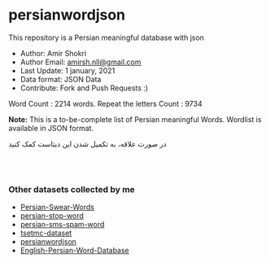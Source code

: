 # persianwordjson
This repository is a Persian meaningful database with json


* Author: Amir Shokri
* Author Email: amirsh.nll@gmail.com
* Last Update: 1 january, 2021
* Data format: JSON Data
* Contribute: Fork and Push Requests :)

Word Count : 2214 words.
Repeat the letters Count : 9734

**Note:** This is a to-be-complete list of Persian meaningful Words.
Wordlist is available in JSON format.

در صورت علاقه، به تکمیل شدن این دیتاست کمک کنید

<br />
<br />

### Other datasets collected by me
* [Persian-Swear-Words](https://github.com/amirshnll/Persian-Swear-Words/)
* [persian-stop-word](https://github.com/amirshnll/persian-stop-word/)
* [persian-sms-spam-word](https://github.com/amirshnll/persian-sms-spam-word/)
* [tsetmc-dataset](https://github.com/amirshnll/tsetmc-dataset/)
* [persianwordjson](https://github.com/amirshnll/persianwordjson/)
* [English-Persian-Word-Database](https://github.com/amirshnll/English-Persian-Word-Database/)
